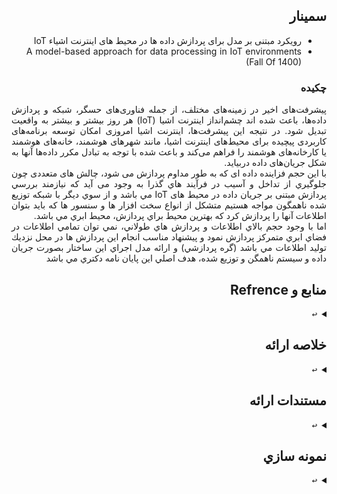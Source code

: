 <div dir="rtl" style="text-align: justify; text-justify: inter-word;">
  
## سمينار  
- رویکرد مبتنی بر مدل برای پردازش داده ها در محیط های اينترنت اشياء IoT
- A model-based approach for data processing in IoT environments (Fall Of 1400)
### چكيده
پیشرفت‌های اخیر در زمینه‌های مختلف، از جمله فناوری‌های حسگر، شبکه و پردازش داده‌ها، باعث شده اند چشم‌انداز اینترنت اشیا (IoT) هر روز بیشتر و بیشتر به واقعیت تبدیل شود. در نتیجه این پیشرفت‌ها، اینترنت اشیا امروزی امکان توسعه برنامه‌های کاربردی پیچیده برای محیط‌های اینترنت اشیا، مانند شهرهای هوشمند، خانه‌های هوشمند یا کارخانه‌های هوشمند را فراهم می‌کند و باعث شده با توجه به تبادل مکرر داده‌ها آنها به شکل جریان‌های داده دربيايد. <br>
با این حجم فزاینده داده ای که به طور مداوم پردازش می شود، چالش های متعددی چون جلوگيري از تداخل و آسيب در فرآيند هاي گذرا به وجود می آید كه نيازمند بررسي پردازش مبتنی بر جریان داده در محیط های IoT مي باشد و از سوي ديگر با شبكه توزيع شده ناهمگون مواجه هستيم متشكل از انواع سخت افزار ها و سنسور ها كه بايد بتوان اطلاعات آنها را پردازش كرد كه بهترين محيط براي پردازش، محيط ابري مي باشد. <br>
اما با وجود حجم بالاي اطلاعات و پردازش هاي طولاني، نمي توان تمامي اطلاعات در فضاي ابري متمركز پردازش نمود و پيشنهاد مناسب انجام اين پردازش ها در محل نزديك توليد اطلاعات مي باشد (گره پردازشي) و ارائه مدل اجراي اين ساختار بصورت جريان داده و سيستم ناهمگن و توزيع شده، هدف اصلي اين پايان نامه دكتري مي باشد

## منابع و Refrence
  <details> 
    <summary><kbd>↩</kbd></summary>
    پايان نامه ها
    <br>
    <a href="https://elib.uni-stuttgart.de/bitstream/11682/11191/1/Franco-da-Silva_2020_PhD-thesis.pdf">A model-based approach for data processing in IoT environments</a> <br>
    <a href="https://ieeexplore.ieee.org/abstract/document/8383659">The Next Grand Challenges: Integrating the Internet of Things and Data Science.</a> <br>
    <a href="https://ieeexplore.ieee.org/document/7196498">Towards a Semantic Model for Automated Deployment of IoT Services Across Platforms</a> <br>
</details>  
  
## خلاصه ارائه
  <details> 
    <summary><kbd>↩</kbd></summary>
    صوت خلاصه
    <br>
    <a href="">Brief.m4a</a>
</details>  
  
## مستندات ارائه
  <details> 
    <summary><kbd>↩</kbd></summary>
    فايل گزارش Word : <br>
[DocFile.docx]()
    <br>
     فايل گزارش PDF : <br>
[PdfFile.pdf]()
    <br>
    فايل ارائه Powerpoint : <br>
    PPSX File <a href="">Presentation.ppsx</a> <br>
    <br>
    فايل ترجمه مقاله Word : <br>
[DocFile.docx](https://github.com/majidlotfi/Seminar/raw/main/DocFile.docx)
    <br>
     فايل ترجمه مقاله PDF : <br>
[PdfFile.pdf]()
    <br>

</details>  
  
## نمونه سازي
  <details> 
    <summary><kbd>↩</kbd></summary>
    <a href="">Code</a>
</details>  
